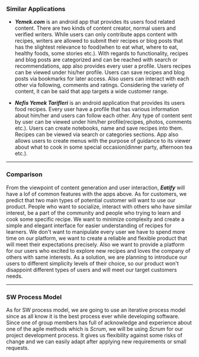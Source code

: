 ### Similar Applications

- ***Yemek.com*** is an android app that provides its users food related content. There are two kinds of content creator, normal users and verified writers.
While users can only contribute apps content with recipes, writers are allowed to submit their recipes or blog posts that has the slightest relevance to food(when to eat what, where to eat, healthy foods, some stories etc.).
With regards to functionality, recipes and blog posts are categorized and can be reached with search or recommendations, app also provides every user a profile.
Users recipes can be viewed under his/her profile. Users can save recipes and blog posts via bookmarks for later access.
Also users can interact with each other via following, comments and ratings.
Considering the variety of content, it can be said that app targets a wide customer range.

- ***Nefis Yemek Tarifleri*** is an android application that provides its users food recipes. Every user have a profile that has various information about him/her and users can follow each other.
Any type of content sent by user can be viewed under him/her profile(recipes, photos, comments etc.). Users can create notebooks, name and save recipes into them.
Recipes can be viewed via search or categories sections. App also allows users to create menus with the purpose of guidance to its viewer about what to cook in some special occasion(dinner party, afternoon tea etc.).

-------------------- 
### Comparison
From the viewpoint of content generation and user interaction, ***Eatify*** will have a lof of common features with the apps above.
As for customers, we predict that two main types of potential customer will want to use our product.
People who want to socialize, interact with others who have similar interest, be a part of the community and people who trying to learn and cook some specific recipe.
We want to minimize complexity and create a simple and elegant interface for easier understanding of recipes for learners.
We don't want to manipulate every user we have to spend more time on our platform, we want to create a reliable and flexible product that will meet their expectations precisely.
Also we want to provide a platform for our users who excited to explore new recipes and loves the company of others with same interests.
As a solution, we are planning to introduce our users to different simplicity levels of their choice, so our product won't disappoint different types of users and will meet our target customers needs.

------------------
### SW Process Model
As for SW process model, we are going to use an iterative process model since as all know it is the best process ever while developing software.
Since one of group members has full of acknowledge and experience about one of the agile methods which is *Scrum*, we will be using *Scrum* for our project development process.
It gives us flexibility against some risks of change and we can easily adapt after applying new requirements or small requests.
